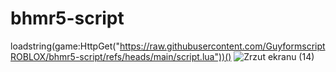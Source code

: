 # bhmr5-script
loadstring(game:HttpGet("https://raw.githubusercontent.com/GuyformscriptROBLOX/bhmr5-script/refs/heads/main/script.lua"))()
![Zrzut ekranu (14)](https://github.com/user-attachments/assets/9ed450ff-3396-4925-8f65-8b633036b227)
